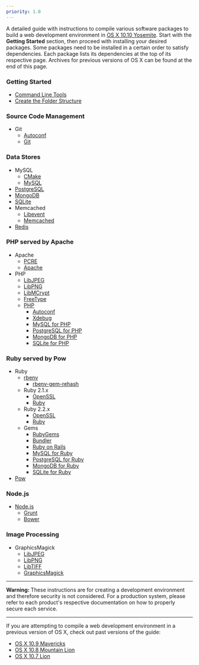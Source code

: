 ```yaml
---
priority: 1.0
---
```


A detailed guide with instructions to compile various software packages to build a web development environment in [OS X 10.10 Yosemite](https://en.wikipedia.org/wiki/OS_X_Yosemite). Start with the **Getting Started** section, then proceed with installing your desired packages. Some packages need to be installed in a certain order to satisfy dependencies. Each package lists its dependencies at the top of its respective page. Archives for previous versions of OS X can be found at the end of this page.

### Getting Started

- [Command Line Tools](/started-cli/)
- [Create the Folder Structure](/started-folders/)

### Source Code Management

- Git
	- [Autoconf](/autoconf/)
	- [Git](/git/)

### Data Stores

- MySQL
	- [CMake](/cmake/)
	- [MySQL](/mysql/)
- [PostgreSQL](/postgresql/)
- [MongoDB](/mongodb/)
- [SQLite](/sqlite/)
- Memcached
	- [Libevent](/libevent/)
	- [Memcached](/memcached/)
- [Redis](/redis/)
	
### PHP served by Apache
- Apache
	- [PCRE](/pcre/)
	- [Apache](/apache/)
- PHP
	- [LibJPEG](/libjpeg/)
	- [LibPNG](/libpng/)
	- [LibMCrypt](/libmcrypt/)
	- [FreeType](/freetype/)
	- [PHP](/php/)
		- [Autoconf](/autoconf/)
		- [Xdebug](/php-xdebug/)
		- [MySQL for PHP](/php-mysql/)
		- [PostgreSQL for PHP](/php-postgresql/)
		- [MongoDB for PHP](/php-mongodb/)
		- [SQLite for PHP](/php-sqlite/)

### Ruby served by Pow

- Ruby
	- [rbenv](/ruby-rbenv/)
		- [rbenv-gem-rehash](/ruby-rbenv-gem-rehash/)
	- Ruby 2.1.x
		- [OpenSSL](/openssl/)
		- [Ruby](/ruby-21/)
	- Ruby 2.2.x
		- [OpenSSL](/openssl/)
		- [Ruby](/ruby-22/)
	- Gems
		- [RubyGems](/ruby-gems/)
		- [Bundler](/ruby-bundler/)
		- [Ruby on Rails](/ruby-rails/)
		- [MySQL for Ruby](/ruby-mysql/)
		- [PostgreSQL for Ruby](/ruby-postgresql/)
		- [MongoDB for Ruby](/ruby-mongodb/)
		- [SQLite for Ruby](/ruby-sqlite/)
- [Pow](/pow/)

### Node.js

- [Node.js](/nodejs/)
	- [Grunt](/nodejs-grunt/) 
	- [Bower](/nodejs-bower/) 

### Image Processing

- GraphicsMagick
	- [LibJPEG](/libjpeg/)
	- [LibPNG](/libpng/)
	- [LibTIFF](/libtiff/)
	- [GraphicsMagick](/graphicsmagick/)

---

**Warning:** These instructions are for creating a development environment and therefore security is not considered. For a production system, please refer to each product's respective documentation on how to properly secure each service.

---

If you are attempting to compile a web development environment in a previous version of OS X, check out past versions of the guide:

- [OS X 10.9 Mavericks](http://archives.patrickbougie.com/mac-dev-env/10.9-mavericks/)
- [OS X 10.8 Mountain Lion](http://archives.patrickbougie.com/mac-dev-env/10.8-mountain-lion/)
- [OS X 10.7 Lion](http://archives.patrickbougie.com/mac-dev-env/10.7-lion/)
